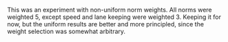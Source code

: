 This was an experiment with non-uniform norm weights. All norms were weighted 5, except speed and lane keeping were weighted 3. Keeping it for now, but the uniform results are better and more principled, since the weight selection was somewhat arbitrary.